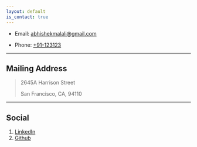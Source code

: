 ```yaml
---
layout: default
is_contact: true
---
```


* Email: [abhishekmalali@gmail.com](mailto:abhishekmalali@gmail.com)

* Phone: [+91-123123](tel:+91-123123)

---

## Mailing Address

> 2645A Harrison Street
>
> San Francisco, CA, 94110

---

## Social

1. [LinkedIn](https://www.linkedin.com/in/abhishekmalali/)
2. [Github](https://github.com/abhishekmalali)
